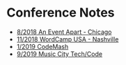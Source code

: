 
# Conference Notes

* [8/2018 An Event Apart - Chicago](/AEA-chi2018)
* [11/2018 WordCamp USA - Nashville](https://github.com/kldickenson/2018-wordcamp-us)
* [1/2019 CodeMash](/CodeMash2019)
* [9/2019 Music City Tech/Code](/MTC-2019)

